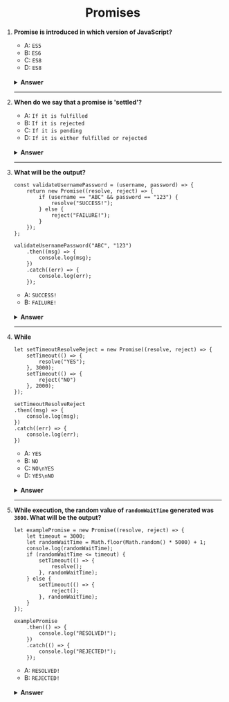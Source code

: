 <div align="center">
<h1>Promises</h1>
</div>

<ol>
<li>

**Promise is introduced in which version of JavaScript?**

- A: `ES5`
- B: `ES6`
- C: `ES8`
- D: `ES8`

<br/>
<details>
<summary><b>Answer</b></summary>
<p>

#### Option: B

</p>
</details>
</li>

---

<li>

**When do we say that a promise is 'settled'?**

- A: `If it is fulfilled`
- B: `If it is rejected`
- C: `If it is pending`
- D: `If it is either fulfilled or rejected`

<br/>
<details>
<summary><b>Answer</b></summary>
<p>

#### Option: D

</p>
</details>
</li>

---

<li>

**What will be the output?**

```JS
const validateUsernamePassword = (username, password) => {
	return new Promise((resolve, reject) => {
		if (username == "ABC" && password == "123") {
			resolve("SUCCESS!");
		} else {
			reject("FAILURE!");
		}
	});
};

validateUsernamePassword("ABC", "123")
	.then((msg) => {
		console.log(msg);
	})
	.catch((err) => {
		console.log(err);
	});
```

- A: `SUCCESS!`
- B: `FAILURE!`

<br/>
<details>
<summary><b>Answer</b></summary>
<p>

#### Option: A

</p>
</details>
</li>

---

<li>

**While**

```JS
let setTimeoutResolveReject = new Promise((resolve, reject) => {
	setTimeout(() => {
		resolve("YES");
	}, 3000);
	setTimeout(() => {
		reject("NO")
	}, 2000);
});

setTimeoutResolveReject
.then((msg) => {
	console.log(msg);
})
.catch((err) => {
	console.log(err);
})
```

- A: `YES`
- B: `NO`
- C: `NO\nYES`
- D: `YES\nNO`

<br/>
<details>
<summary><b>Answer</b></summary>
<p>

#### Option: B

</p>
</details>
</li>

---

<li>

**While execution, the random value of `randomWaitTime` generated was `3800`. What will be the output?**

```JS
let examplePromise = new Promise((resolve, reject) => {
	let timeout = 3000;
	let randomWaitTime = Math.floor(Math.random() * 5000) + 1;
	console.log(randomWaitTime);
	if (randomWaitTime <= timeout) {
		setTimeout(() => {
			resolve();
		}, randomWaitTime);
	} else {
		setTimeout(() => {
			reject();
		}, randomWaitTime);
	}
});

examplePromise
	.then(() => {
		console.log("RESOLVED!");
	})
	.catch(() => {
		console.log("REJECTED!");
	});
```

- A: `RESOLVED!`
- B: `REJECTED!`

<br/>
<details>
<summary><b>Answer</b></summary>
<p>

#### Option: B

</p>
</details>
</li>
</ol>
